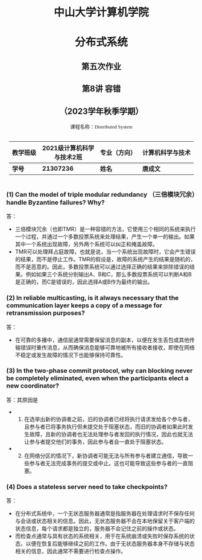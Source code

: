 # <center>中山大学计算机学院<center>
# <center>分布式系统<center>
## <center>第五次作业<center>
## <center>第8讲 容错<center>
## <center>（2023学年秋季学期）<center>
<!-- 让表格居中显示的风格 -->
<style>
.center 
{
  width: auto;
  display: table;
  margin-left: auto;
  margin-right: auto;
}
</style>

<p align="center"><font face="黑体" size=2.>课程名称：Distributed System
</font></p>

<div class="center">

| 教学班级 | 2021级计算机科学<br>与技术2班 |专业（方向） | 计算机科学与技术 |
|----|----|----|----|
| **学号** | **21307236**| **姓名** | **唐成文** |

</div>

### (1) Can the model of triple modular redundancy （三倍模块冗余）handle Byzantine failures? Why?
答：
- 三倍模块冗余（也即TMR）是一种容错的方法，它使用三个相同的系统来执行一个过程，并通过一个多数投票系统来处理结果，产生一个单一的输出。如果其中一个系统出现故障，另外两个系统可以纠正和掩盖故障。
- TMR可以处理拜占庭故障，也就是说，当一个系统出现故障时，它会产生错误的结果，而不是停止工作。TMR的假设是，故障的系统产生的结果是随机的，而不是恶意的。因此，多数投票系统可以通过选择正确的结果来排除错误的结果。例如如果三个系统分别输出A、B和C，那么多数投票系统可以判断A和B是正确的，而C是错误的，因此选择A或B作为最终的输出。
### (2) In reliable multicasting, is it always necessary that the communication layer keeps a copy of a message for retransmission purposes?
答：
- 在可靠的多播中，通信层通常需要保留消息的副本，以便在发生丢包或其他传输错误时重传消息，从而确保消息能够可靠地被所有接收者接收，即使在网络不稳定或发生故障的情况下也能够保持可靠性。
### (3) In the two-phase commit protocol, why can blocking never be completely eliminated, even when the participants elect a new coordinator?
答：其原因是
- 1. 在选举出新的协调者之前，旧的协调者已经将执行请求发给各个参与者，且参与者已将事务执行但未提交处于阻塞状态，而旧的协调者如果此时发生故障，且新的协调者也无法处理参与者发回的执行情况，因此也就无法让参与者提交他们的事务，因此参与者会一直处于阻塞状态。
- 2. 在网络分区的情况下，新协调者可能无法与所有参与者建立通信，导致一些参与者无法完成事务的提交或中止。这也可能导致这些参与者的一直阻塞。

### (4) Does a stateless server need to take checkpoints?
答：
- 在分布式系统中，一个无状态服务器通常是指服务器在处理请求时不保存任何与会话或状态相关的信息。因此，无状态服务器不会在本地保留关于客户端的状态信息，每个请求都是独立的，服务器不会记住之前的操作或状态。
- 而检查点通常与具有状态的系统相关，用于在系统崩溃或失败时保存系统的状态，以便在恢复后能够继续之前的工作。由于无状态服务器本身不存储与状态相关的信息，因此通常不需要进行检查点操作。